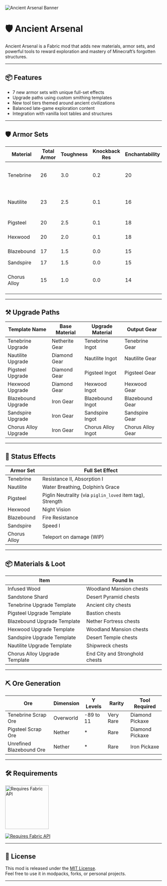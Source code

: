 ![Ancient Arsenal Banner](https://nishi.s-ul.eu/KUT7Wvjt)

# 🛡️ Ancient Arsenal

Ancient Arsenal is a Fabric mod that adds new materials, armor sets, and powerful tools to reward exploration and mastery of Minecraft’s forgotten structures.

---

## 📦 Features

- 7 new armor sets with unique full-set effects
- Upgrade paths using custom smithing templates
- New tool tiers themed around ancient civilizations
- Balanced late-game exploration content
- Integration with vanilla loot tables and structures

---

## 🛡️ Armor Sets

| Material       | Total Armor | Toughness | Knockback Res | Enchantability | Full Set Effects                        |
|----------------|-------------|-----------|----------------|----------------|-----------------------------------------|
| Tenebrine      | 26          | 3.0       | 0.2            | 20             | Resistance II, Absorption I             |
| Nautilite      | 23          | 2.5       | 0.1            | 16             | Water Breathing, Dolphin’s Grace        |
| Pigsteel       | 20          | 2.5       | 0.1            | 18             | Piglin Neutrality                       |
| Hexwood        | 20          | 2.0       | 0.1            | 18             | Night Vision                            |
| Blazebound     | 17          | 1.5       | 0.0            | 15             | Fire Resistance                         |
| Sandspire      | 17          | 1.5       | 0.0            | 15             | Speed I                                  |
| Chorus Alloy   | 15          | 1.0       | 0.0            | 14             | Random teleport on damage (WIP)         |

---

## ⚒️ Upgrade Paths

| Template Name         | Base Material   | Upgrade Material      | Output Gear     |
|-----------------------|------------------|------------------------|------------------|
| Tenebrine Upgrade     | Netherite Gear   | Tenebrine Ingot        | Tenebrine Gear   |
| Nautilite Upgrade     | Diamond Gear     | Nautilite Ingot        | Nautilite Gear   |
| Pigsteel Upgrade      | Diamond Gear     | Pigsteel Ingot         | Pigsteel Gear    |
| Hexwood Upgrade       | Diamond Gear     | Hexwood Ingot          | Hexwood Gear     |
| Blazebound Upgrade    | Iron Gear        | Blazebound Ingot       | Blazebound Gear  |
| Sandspire Upgrade     | Iron Gear        | Sandspire Ingot        | Sandspire Gear   |
| Chorus Alloy Upgrade  | Iron Gear        | Chorus Alloy Ingot     | Chorus Alloy Gear|


---

## 🧪 Status Effects

| Armor Set     | Full Set Effect                                      |
|----------------|------------------------------------------------------|
| Tenebrine      | Resistance II, Absorption I                          |
| Nautilite      | Water Breathing, Dolphin’s Grace                     |
| Pigsteel       | Piglin Neutrality (via `piglin_loved` item tag), Strength     |
| Hexwood        | Night Vision                                         |
| Blazebound     | Fire Resistance                                      |
| Sandspire      | Speed I                                              |
| Chorus Alloy   | Teleport on damage (WIP)                             |

---

## 📦 Materials & Loot

| Item                      | Found In                              |
|---------------------------|----------------------------------------|
| Infused Wood              | Woodland Mansion chests           |
| Sandstone Shard           | Desert Pyramid chests   |
| Tenebrine Upgrade Template | Ancient city chests |
| Pigsteel Upgrade Template | Bastion chests |
| Blazebound Upgrade Template | Nether Fortress chests |
| Hexwood Upgrade Template | Woodland Mansion chests |
| Sandspire Upgrade Template | Desert Temple chests |
| Nautilite Upgrade Template | Shipwreck chests |
| Chorus Alloy Upgrade Template | End City and Stronghold chests |

---

## ⛏️ Ore Generation

| Ore                   | Dimension  | Y Levels      | Rarity     | Tool Required         |
|------------------------|------------|---------------|------------|------------------------|
| Tenebrine Scrap Ore    | Overworld  | -89 to 11     | Very Rare | Diamond Pickaxe      |
| Pigsteel Scrap Ore     | Nether     | *        | Rare      | Diamond Pickaxe      |
| Unrefined Blazebound Ore         | Nether     | *       | Rare      | Iron Pickaxe      |

---

## 🛠️ Requirements

<p>
  <a href="https://modrinth.com/mod/fabric-api" target="_blank">
    <img src="https://imgur.com/Ol1Tcf8.png" alt="Requires Fabric API" width="140"/>
  </a>
</p>

[![Requires Fabric API](https://img.shields.io/badge/Requires-Fabric_API-blue?style=for-the-badge)](https://modrinth.com/mod/fabric-api)

---

## 📜 License

This mod is released under the [MIT License](https://opensource.org/licenses/MIT).  
Feel free to use it in modpacks, forks, or personal projects.

---
